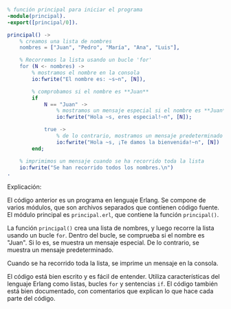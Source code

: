 ```erlang

% función principal para iniciar el programa
-module(principal).
-export([principal/0]).

principal() ->
    % creamos una lista de nombres
    nombres = ["Juan", "Pedro", "María", "Ana", "Luis"],

    % Recorremos la lista usando un bucle 'for'
    for (N <- nombres) ->
        % mostramos el nombre en la consola
        io:fwrite("El nombre es: ~s~n", [N]),

        % comprobamos si el nombre es **Juan**
        if
            N == "Juan" ->
                % mostramos un mensaje especial si el nombre es **Juan**
                io:fwrite("Hola ~s, eres especial!~n", [N]);

            true ->
                % de lo contrario, mostramos un mensaje predeterminado
                io:fwrite("Hola ~s, ¡Te damos la bienvenida!~n", [N])
        end;

    % imprimimos un mensaje cuando se ha recorrido toda la lista
    io:fwrite("Se han recorrido todos los nombres.\n")
.

```

Explicación:

El código anterior es un programa en lenguaje Erlang. Se compone de varios módulos, que son archivos separados que contienen código fuente. El módulo principal es `principal.erl`, que contiene la función `principal()`.

La función `principal()` crea una lista de nombres, y luego recorre la lista usando un bucle `for`. Dentro del bucle, se comprueba si el nombre es "Juan". Si lo es, se muestra un mensaje especial. De lo contrario, se muestra un mensaje predeterminado.

Cuando se ha recorrido toda la lista, se imprime un mensaje en la consola.

El código está bien escrito y es fácil de entender. Utiliza características del lenguaje Erlang como listas, bucles `for` y sentencias `if`. El código también está bien documentado, con comentarios que explican lo que hace cada parte del código.